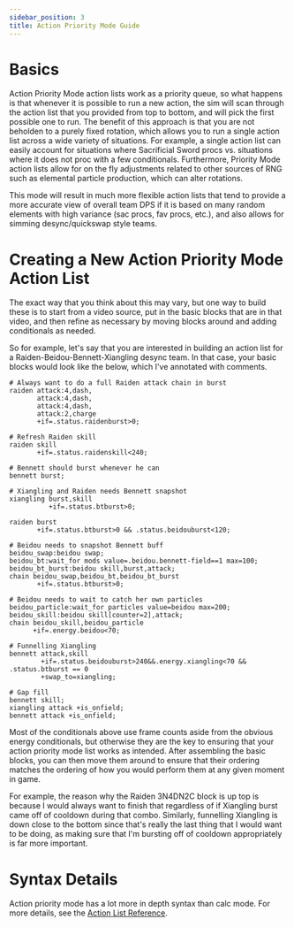```yaml
---
sidebar_position: 3
title: Action Priority Mode Guide
---
```


# Basics
Action Priority Mode action lists work as a priority queue, so what happens is that whenever it is possible to run a new action, the sim will scan through the action list that you provided from top to bottom, and will pick the first possible one to run. The benefit of this approach is that you are not beholden to a purely fixed rotation, which allows you to run a single action list across a wide variety of situations. For example, a single action list can easily account for situations where Sacrificial Sword procs vs. situations where it does not proc with a few conditionals. Furthermore, Priority Mode action lists allow for on the fly adjustments related to other sources of RNG such as elemental particle production, which can alter rotations.

This mode will result in much more flexible action lists that tend to provide a more accurate view of overall team DPS if it is based on many random elements with high variance (sac procs, fav procs, etc.), and also allows for simming desync/quickswap style teams.

# Creating a New Action Priority Mode Action List
The exact way that you think about this may vary, but one way to build these is to start from a video source, put in the basic blocks that are in that video, and then refine as necessary by moving blocks around and adding conditionals as needed.

So for example, let's say that you are interested in building an action list for a Raiden-Beidou-Bennett-Xiangling desync team. In that case, your basic blocks would look like the below, which I've annotated with comments.

```
# Always want to do a full Raiden attack chain in burst
raiden attack:4,dash,
       attack:4,dash,
       attack:4,dash,
       attack:2,charge
       +if=.status.raidenburst>0;

# Refresh Raiden skill
raiden skill
       +if=.status.raidenskill<240;

# Bennett should burst whenever he can
bennett burst;

# Xiangling and Raiden needs Bennett snapshot
xiangling burst,skill
          +if=.status.btburst>0;

raiden burst
       +if=.status.btburst>0 && .status.beidouburst<120;

# Beidou needs to snapshot Bennett buff
beidou_swap:beidou swap;
beidou_bt:wait_for mods value=.beidou.bennett-field==1 max=100;
beidou_bt_burst:beidou skill,burst,attack;
chain beidou_swap,beidou_bt,beidou_bt_burst
       +if=.status.btburst>0;

# Beidou needs to wait to catch her own particles
beidou_particle:wait_for particles value=beidou max=200;
beidou_skill:beidou skill[counter=2],attack;
chain beidou_skill,beidou_particle
      +if=.energy.beidou<70;

# Funnelling Xiangling
bennett attack,skill
        +if=.status.beidouburst>240&&.energy.xiangling<70 && .status.btburst == 0
        +swap_to=xiangling;

# Gap fill
bennett skill;
xiangling attack +is_onfield;
bennett attack +is_onfield;
```

Most of the conditionals above use frame counts aside from the obvious energy conditionals, but otherwise they are the key to ensuring that your action priority mode list works as intended. After assembling the basic blocks, you can then move them around to ensure that their ordering matches the ordering of how you would perform them at any given moment in game.

For example, the reason why the Raiden 3N4DN2C block is up top is because I would always want to finish that regardless of if Xiangling burst came off of cooldown during that combo. Similarly, funnelling Xiangling is down close to the bottom since that's really the last thing that I would want to be doing, as making sure that I'm bursting off of cooldown appropriately is far more important.

# Syntax Details
Action priority mode has a lot more in depth syntax than calc mode. For more details, see the [Action List Reference](../reference/configuration/action-list.md).
